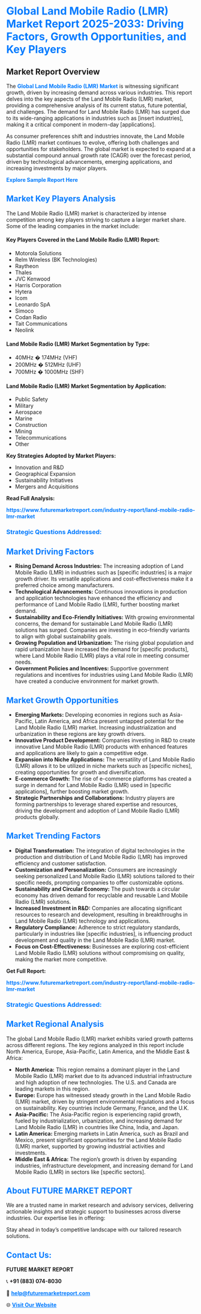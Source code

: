 <h1 style="color: #007BFF;">Global Land Mobile Radio (LMR) Market Report 2025-2033: Driving Factors, Growth Opportunities, and Key Players</h1>

<section id="overview">
<h2>Market Report Overview</h2>
<p>The <a href="https://www.futuremarketreport.com/industry-report/land-mobile-radio-lmr-market" style="color: #007BFF; text-decoration: none;"><strong>Global Land Mobile Radio (LMR) Market</strong></a> is witnessing significant growth, driven by increasing demand across various industries. This report delves into the key aspects of the Land Mobile Radio (LMR) market, providing a comprehensive analysis of its current status, future potential, and challenges. The demand for Land Mobile Radio (LMR) has surged due to its wide-ranging applications in industries such as [insert industries], making it a critical component in modern-day [applications].</p>
<p>As consumer preferences shift and industries innovate, the Land Mobile Radio (LMR) market continues to evolve, offering both challenges and opportunities for stakeholders. The global market is expected to expand at a substantial compound annual growth rate (CAGR) over the forecast period, driven by technological advancements, emerging applications, and increasing investments by major players.</p>
</section>

<section id="overview">
<p><a href="https://www.futuremarketreport.com/request-sample/reportId=27667" style="color: #007BFF; text-decoration: none;"><strong>Explore Sample Report Here</strong></a></p>
</section>

<section id="key-players">
<h2 style="color: #007BFF;">Market Key Players Analysis</h2>
<p>The Land Mobile Radio (LMR) market is characterized by intense competition among key players striving to capture a larger market share. Some of the leading companies in the market include:</p>
<h4>Key Players Covered in the Land Mobile Radio (LMR) Report:</h4>
<ul><li>Motorola Solutions</li><li>Relm Wireless (BK Technologies)</li><li>Raytheon</li><li>Thales</li><li>JVC Kenwood</li><li>Harris Corporation</li><li>Hytera</li><li>Icom</li><li>Leonardo SpA</li><li>Simoco</li><li>Codan Radio</li><li>Tait Communications</li><li>Neolink</li></ul>
<h4>Land Mobile Radio (LMR) Market Segmentation by Type:</h4>
<ul><li>40MHz � 174MHz (VHF)</li><li>200MHz � 512MHz (UHF)</li><li>700MHz � 1000MHz (SHF)</li></ul>

<h4>Land Mobile Radio (LMR) Market Segmentation by Application:</h4>
<ul><li>Public Safety</li><li>Military</li><li>Aerospace</li><li>Marine</li><li>Construction</li><li>Mining</li><li>Telecommunications</li><li>Other</li></ul>
<p><strong>Key Strategies Adopted by Market Players:</strong></p>
<ul>
<li>Innovation and R&D</li>
<li>Geographical Expansion</li>
<li>Sustainability Initiatives</li>
<li>Mergers and Acquisitions</li>
</ul>
</section>

<section>
<p><strong>Read Full Analysis: </strong></p><a href="https://www.futuremarketreport.com/industry-report/land-mobile-radio-lmr-market" style="color: #007BFF; text-decoration: none;"><strong>https://www.futuremarketreport.com/industry-report/land-mobile-radio-lmr-market</strong></a>
<h3 style="color: #007BFF;">Strategic Questions Addressed:</h3>
</section>

<section id="driving-factors">
<h2 style="color: #007BFF;">Market Driving Factors</h2>
<ul>
<li><strong>Rising Demand Across Industries:</strong> The increasing adoption of Land Mobile Radio (LMR) in industries such as [specific industries] is a major growth driver. Its versatile applications and cost-effectiveness make it a preferred choice among manufacturers.</li>
<li><strong>Technological Advancements:</strong> Continuous innovations in production and application technologies have enhanced the efficiency and performance of Land Mobile Radio (LMR), further boosting market demand.</li>
<li><strong>Sustainability and Eco-Friendly Initiatives:</strong> With growing environmental concerns, the demand for sustainable Land Mobile Radio (LMR) solutions has surged. Companies are investing in eco-friendly variants to align with global sustainability goals.</li>
<li><strong>Growing Population and Urbanization:</strong> The rising global population and rapid urbanization have increased the demand for [specific products], where Land Mobile Radio (LMR) plays a vital role in meeting consumer needs.</li>
<li><strong>Government Policies and Incentives:</strong> Supportive government regulations and incentives for industries using Land Mobile Radio (LMR) have created a conducive environment for market growth.</li>
</ul>
</section>

<section id="growth-opportunities">
<h2 style="color: #007BFF;">Market Growth Opportunities</h2>
<ul>
<li><strong>Emerging Markets:</strong> Developing economies in regions such as Asia-Pacific, Latin America, and Africa present untapped potential for the Land Mobile Radio (LMR) market. Increasing industrialization and urbanization in these regions are key growth drivers.</li>
<li><strong>Innovative Product Development:</strong> Companies investing in R&D to create innovative Land Mobile Radio (LMR) products with enhanced features and applications are likely to gain a competitive edge.</li>
<li><strong>Expansion into Niche Applications:</strong> The versatility of Land Mobile Radio (LMR) allows it to be utilized in niche markets such as [specific niches], creating opportunities for growth and diversification.</li>
<li><strong>E-commerce Growth:</strong> The rise of e-commerce platforms has created a surge in demand for Land Mobile Radio (LMR) used in [specific applications], further boosting market growth.</li>
<li><strong>Strategic Partnerships and Collaborations:</strong> Industry players are forming partnerships to leverage shared expertise and resources, driving the development and adoption of Land Mobile Radio (LMR) products globally.</li>
</ul>
</section>

<section id="trending-factors">
<h2 style="color: #007BFF;">Market Trending Factors</h2>
<ul>
<li><strong>Digital Transformation:</strong> The integration of digital technologies in the production and distribution of Land Mobile Radio (LMR) has improved efficiency and customer satisfaction.</li>
<li><strong>Customization and Personalization:</strong> Consumers are increasingly seeking personalized Land Mobile Radio (LMR) solutions tailored to their specific needs, prompting companies to offer customizable options.</li>
<li><strong>Sustainability and Circular Economy:</strong> The push towards a circular economy has driven demand for recyclable and reusable Land Mobile Radio (LMR) solutions.</li>
<li><strong>Increased Investment in R&D:</strong> Companies are allocating significant resources to research and development, resulting in breakthroughs in Land Mobile Radio (LMR) technology and applications.</li>
<li><strong>Regulatory Compliance:</strong> Adherence to strict regulatory standards, particularly in industries like [specific industries], is influencing product development and quality in the Land Mobile Radio (LMR) market.</li>
<li><strong>Focus on Cost-Effectiveness:</strong> Businesses are exploring cost-efficient Land Mobile Radio (LMR) solutions without compromising on quality, making the market more competitive.</li>
</ul>
</section>

<section>
<p><strong>Get Full Report: </strong></p><a href="https://www.futuremarketreport.com/industry-report/land-mobile-radio-lmr-market" style="color: #007BFF; text-decoration: none;"><strong>https://www.futuremarketreport.com/industry-report/land-mobile-radio-lmr-market</strong></a>
<h3 style="color: #007BFF;">Strategic Questions Addressed:</h3>
</section>


<section id="regional-analysis">
<h2 style="color: #007BFF;">Market Regional Analysis</h2>
<p>The global Land Mobile Radio (LMR) market exhibits varied growth patterns across different regions. The key regions analyzed in this report include North America, Europe, Asia-Pacific, Latin America, and the Middle East & Africa:</p>
<ul>
<li><strong>North America:</strong> This region remains a dominant player in the Land Mobile Radio (LMR) market due to its advanced industrial infrastructure and high adoption of new technologies. The U.S. and Canada are leading markets in this region.</li>
<li><strong>Europe:</strong> Europe has witnessed steady growth in the Land Mobile Radio (LMR) market, driven by stringent environmental regulations and a focus on sustainability. Key countries include Germany, France, and the U.K.</li>
<li><strong>Asia-Pacific:</strong> The Asia-Pacific region is experiencing rapid growth, fueled by industrialization, urbanization, and increasing demand for Land Mobile Radio (LMR) in countries like China, India, and Japan.</li>
<li><strong>Latin America:</strong> Emerging markets in Latin America, such as Brazil and Mexico, present significant opportunities for the Land Mobile Radio (LMR) market, supported by growing industrial activities and investments.</li>
<li><strong>Middle East & Africa:</strong> The region’s growth is driven by expanding industries, infrastructure development, and increasing demand for Land Mobile Radio (LMR) in sectors like [specific sectors].</li>
</ul>
</section>

<footer>
<h2 style="color: #007BFF;">About FUTURE MARKET REPORT</h2>
<p>We are a trusted name in market research and advisory services, delivering actionable insights and strategic support to businesses across diverse industries. Our expertise lies in offering:</p>

<p>Stay ahead in today’s competitive landscape with our tailored research solutions.</p>

<h2 style="color: #007BFF;">Contact Us:</h2>
<p><strong>FUTURE MARKET REPORT</strong></p>
<p>📞 <strong>+91 (883) 074-8030</strong></p>
<p>📧 <strong><a href="mailto:help@futuremarketreport.com" style="color: #007BFF;">help@futuremarketreport.com</a></strong></p>
<p>🌐 <strong><a href="https://www.futuremarketreport.com/" style="color: #007BFF;">Visit Our Website</a></strong></p>
</footer>